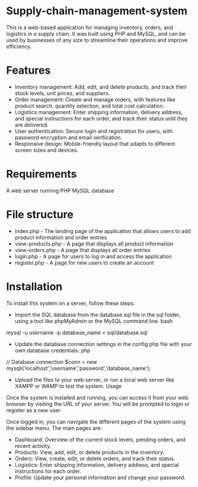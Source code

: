 # Supply-chain-management-system
This is a web-based application for managing inventory, orders, and logistics in a supply chain. It was built using PHP and MySQL, and can be used by businesses of any size to streamline their operations and improve efficiency.

# Features
- Inventory management: Add, edit, and delete products, and track their stock levels, unit prices, and suppliers.
- Order management: Create and manage orders, with features like product search, quantity selection, and total cost calculation.
- Logistics management: Enter shipping information, delivery address, and special instructions for each order, and track their status until they are delivered.
- User authentication: Secure login and registration for users, with password encryption and email verification.
- Responsive design: Mobile-friendly layout that adapts to different screen sizes and devices.

# Requirements
A web server running PHP
MySQL database

# File structure
- index.php - The landing page of the application that allows users to add product information and order entries
- view-products.php - A page that displays all product information
- view-orders.php - A page that displays all order entries
- login.php - A page for users to log in and access the application
- register.php - A page for new users to create an account

# Installation
To install this system on a server, follow these steps:

- Import the SQL database from the database.sql file in the sql folder, using a tool like phpMyAdmin or the MySQL command line.
bash

mysql -u username -p database_name < sql/database.sql

- Update the database connection settings in the config.php file with your own database credentials:
php

// Database connection
$conn = new mysqli('localhost','username','password','database_name');

- Upload the files to your web server, or run a local web server like XAMPP or WAMP to test the system.
Usage

Once the system is installed and running, you can access it from your web browser by visiting the URL of your server. You will be prompted to login or register as a new user.

Once logged in, you can navigate the different pages of the system using the sidebar menu. The main pages are:

- Dashboard: Overview of the current stock levels, pending orders, and recent activity.
- Products: View, add, edit, or delete products in the inventory.
- Orders: View, create, edit, or delete orders, and track their status.
- Logistics: Enter shipping information, delivery address, and special instructions for each order.
- Profile: Update your personal information and change your password.

